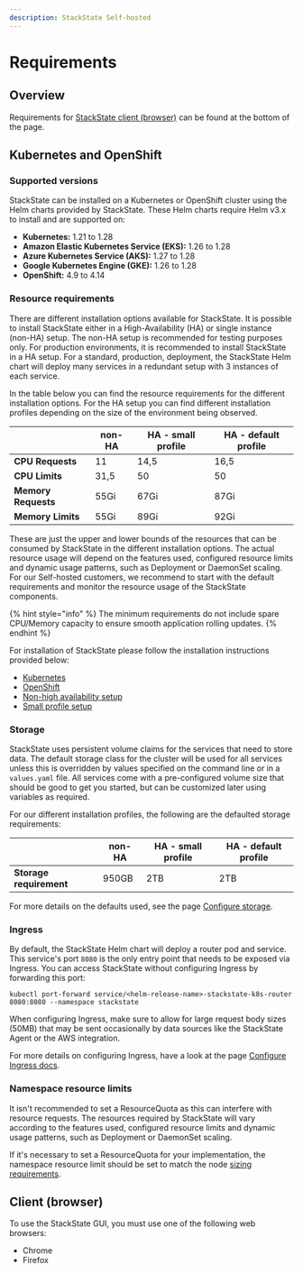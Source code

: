 ```yaml
---
description: StackState Self-hosted
---
```


# Requirements

## Overview

Requirements for [StackState client \(browser\)](#client-browser) can be found at the bottom of the page.

## Kubernetes and OpenShift

### Supported versions

StackState can be installed on a Kubernetes or OpenShift cluster using the Helm charts provided by StackState. These Helm charts require Helm v3.x to install and are supported on:
* **Kubernetes:** 1.21 to 1.28
* **Amazon Elastic Kubernetes Service (EKS):** 1.26 to 1.28
* **Azure Kubernetes Service (AKS):** 1.27 to 1.28
* **Google Kubernetes Engine (GKE):** 1.26 to 1.28
* **OpenShift:** 4.9 to 4.14

### Resource requirements

There are different installation options available for StackState. It is possible to install StackState either in a High-Availability (HA) or single instance (non-HA) setup. The non-HA setup is recommended for testing purposes only. For production environments, it is recommended to install StackState in a HA setup. For a standard, production, deployment, the StackState Helm chart will deploy many services in a redundant setup with 3 instances of each service.

In the table below you can find the resource requirements for the different installation options. For the HA setup you can find different installation profiles depending on the size of the environment being observed.

| | non-HA | HA - small profile | HA - default profile |
| --- | --- | --- | --- |
| **CPU Requests** | 11 | 14,5 | 16,5 |
| **CPU Limits** | 31,5 | 50 | 50 |
| **Memory Requests** | 55Gi | 67Gi | 87Gi |
| **Memory Limits** | 55Gi | 89Gi | 92Gi |

These are just the upper and lower bounds of the resources that can be consumed by StackState in the different installation options. The actual resource usage will depend on the features used, configured resource limits and dynamic usage patterns, such as Deployment or DaemonSet scaling. For our Self-hosted customers, we recommend to start with the default requirements and monitor the resource usage of the StackState components.

{% hint style="info" %}
The minimum requirements do not include spare CPU/Memory capacity to ensure smooth application rolling updates.
{% endhint %}

For installation of StackState please follow the installation instructions provided below:
- [Kubernetes](/setup/install-stackstate/kubernetes_openshift/kubernetes_install.md)
- [OpenShift](/setup/install-stackstate/kubernetes_openshift/openshift_install.md)
- [Non-high availability setup](/setup/install-stackstate/kubernetes_openshift/non_high_availability_setup.md)
- [Small profile setup](/setup/install-stackstate/kubernetes_openshift/small_profile_setup.md)

### Storage

StackState uses persistent volume claims for the services that need to store data. The default storage class for the cluster will be used for all services unless this is overridden by values specified on the command line or in a `values.yaml` file. All services come with a pre-configured volume size that should be good to get you started, but can be customized later using variables as required.

For our different installation profiles, the following are the defaulted storage requirements:

| | non-HA | HA - small profile | HA - default profile |
| --- | --- | --- | --- |
| **Storage requirement** | 950GB | 2TB | 2TB |

For more details on the defaults used, see the page [Configure storage](/setup/install-stackstate/kubernetes_openshift/storage.md).

### Ingress

By default, the StackState Helm chart will deploy a router pod and service. This service's port `8080` is the only entry point that needs to be exposed via Ingress. You can access StackState without configuring Ingress by forwarding this port:

```text
kubectl port-forward service/<helm-release-name>-stackstate-k8s-router 8080:8080 --namespace stackstate
```

When configuring Ingress, make sure to allow for large request body sizes \(50MB\) that may be sent occasionally by data sources like the StackState Agent or the AWS integration.

For more details on configuring Ingress, have a look at the page [Configure Ingress docs](/setup/install-stackstate/kubernetes_openshift/ingress.md).

### Namespace resource limits

It isn't recommended to set a ResourceQuota as this can interfere with resource requests. The resources required by StackState will vary according to the features used, configured resource limits and dynamic usage patterns, such as Deployment or DaemonSet scaling.

If it's necessary to set a ResourceQuota for your implementation, the namespace resource limit should be set to match the node [sizing requirements](requirements.md#resource-requirements).

## Client \(browser\)

To use the StackState GUI, you must use one of the following web browsers:

* Chrome
* Firefox
